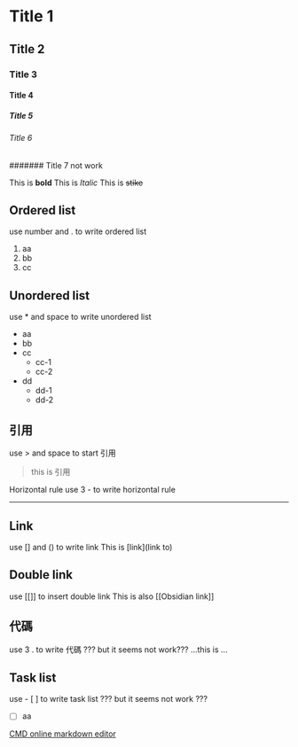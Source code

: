 # Title 1
## Title 2
### Title 3
#### Title 4
##### Title 5
###### Title 6
####### Title 7 not work

This is **bold**
This is *Italic*
This is ~~stike~~

## Ordered list
use number and . to write ordered list
1. aa
2. bb
3. cc

## Unordered list
use * and space to write unordered list
* aa
* bb
* cc
	* cc-1
	* cc-2
* dd
	* dd-1
	* dd-2
	
## 引用
use > and space to start 引用
> this is 引用

Horizontal rule
use 3 - to write horizontal rule

---

## Link
use [] and () to write link
This is [link](link to)

## Double link
use [[]] to insert double link
This is also [[Obsidian link]]

## 代碼
use 3 . to write 代碼
??? but it seems not work???
...this is 
...

## Task list
use - [ ] to write task list
??? but it seems not work ???
-[ ] aa
 
[CMD online markdown editor](https://dillinger.io/)

 








